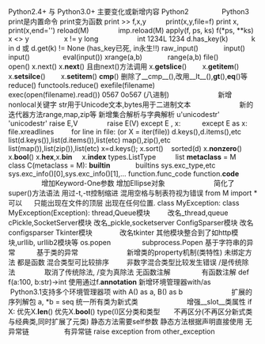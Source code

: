 Python2.4+ 与 Python3.0+ 主要变化或新增内容 Python2                 Python3 print是内置命令
print变为函数 print >> f,x,y          print(x,y,file=f) print x,
print(x,end='') reload(M)               imp.reload(M) apply(f, ps, ks)
f(*ps, **ks) x <> y                  x != y long                    int 1234L
1234 d.has_key(k)            k in d 或 d.get(k) != None (has_key已死, in永生!!)
raw_input()             input() input()                 eval(input())
xrange(a,b)             range(a,b) file()                  open() x.next()
x.__next__() 且由next()方法调用 x.__getslice__()        x.__getitem__()
x.__setsilce__()        x.__setitem__() __cmp__()
删除了__cmp__(),改用__lt__(),__gt__(),__eq__()等 reduce()
functools.reduce() exefile(filename)       exec(open(filename).read()) 0567
0o567 (八进制)                         新增nonlocal关键字
str用于Unicode文本,bytes用于二进制文本                         新的迭代器方法range,map,zip等
新增集合解析与字典解析 u'unicodestr'           'unicodestr' raise E,V               raise
E(V) except E , x:           except E as x: file.xreadlines         for line
in file: (or X = iter(file)) d.keys(),d.items(),etc
list(d.keys()),list(d.items()),list(etc) map(),zip(),etc
list(map()),list(zip()),list(etc) x=d.keys(); x.sort()    sorted(d)
x.__nonzero__()         x.__bool__() x.__hex__,x.__bin__     x.__index__
types.ListType          list __metaclass__ = M       class C(metaclass = M):
__builtin__             builtins sys.exc_type,etc
sys.exc_info()[0],sys.exc_info()[1],... function.func_code
function.__code__                         增加Keyword-One参数
增加Ellipse对象                         简化了super()方法语法 用过-t,-tt控制缩进
混用空格与制表符视为错误 from M import *可以      只能出现在文件的顶层 出现在任何位置. class MyException:
class MyException(Exception): thread,Queue模块         改名_thread,queue
cPickle,SocketServer模块 改名_pickle,socketserver ConfigSparser模块
改名configsparser Tkinter模块              改名tkinter
其他模块整合到了如http模块,urllib, urllib2模块等 os.popen                subprocess.Popen
基于字符串的异常           基于类的异常                         新增类的property机制(类特性) 未绑定方法
都是函数 混合类型可比较排序         非数字混合类型比较发生错误 /是传统除法               取消了传统除法, /变为真除法
无函数注解                有函数注解 def f(a:100, b:str)->int 使用通过f.__annotation__
新增环境管理器with/as                         Python3.1支持多个环境管理器项 with A() as a, B()
as b                         扩展的序列解包 a, *b = seq
统一所有类为新式类                         增强__slot__类属性 if X: 优先X.__len__()
优先X.__bool__() type(I)区分类和类型       不再区分(不再区分新式类与经典类,同时扩展了元类) 静态方法需要self参数
静态方法根据声明直接使用 无异常链                  有异常链 raise exception from other_exception

